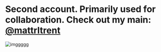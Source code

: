 # Second account. Primarily used for collaboration. Check out my main: [@mattrltrent](https://github.com/mattrltrent)

![imggggg](https://stackoverflow-badge.herokuapp.com/stack_overflow?username=13029516&period=day)
